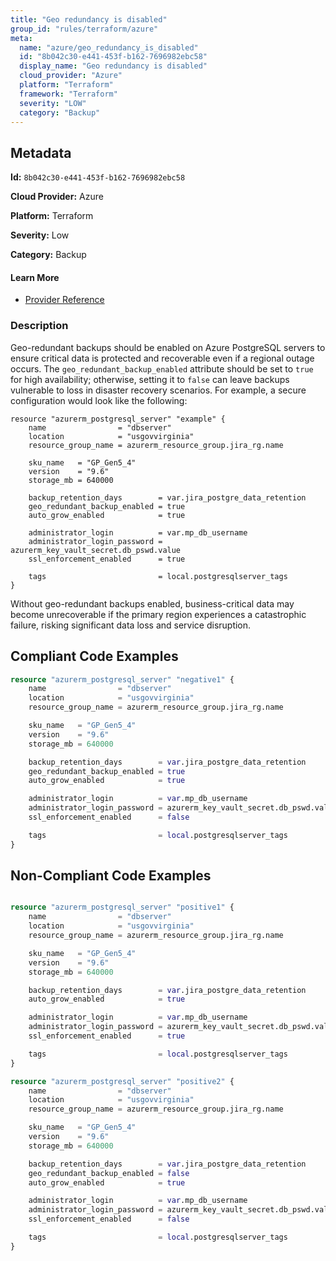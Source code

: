 ```yaml
---
title: "Geo redundancy is disabled"
group_id: "rules/terraform/azure"
meta:
  name: "azure/geo_redundancy_is_disabled"
  id: "8b042c30-e441-453f-b162-7696982ebc58"
  display_name: "Geo redundancy is disabled"
  cloud_provider: "Azure"
  platform: "Terraform"
  framework: "Terraform"
  severity: "LOW"
  category: "Backup"
---
```

## Metadata

**Id:** `8b042c30-e441-453f-b162-7696982ebc58`

**Cloud Provider:** Azure

**Platform:** Terraform

**Severity:** Low

**Category:** Backup

#### Learn More

 - [Provider Reference](https://registry.terraform.io/providers/hashicorp/azurerm/latest/docs/resources/postgresql_server)

### Description

 Geo-redundant backups should be enabled on Azure PostgreSQL servers to ensure critical data is protected and recoverable even if a regional outage occurs. The `geo_redundant_backup_enabled` attribute should be set to `true` for high availability; otherwise, setting it to `false` can leave backups vulnerable to loss in disaster recovery scenarios. For example, a secure configuration would look like the following:

```
resource "azurerm_postgresql_server" "example" {
    name                = "dbserver"
    location            = "usgovvirginia"
    resource_group_name = azurerm_resource_group.jira_rg.name

    sku_name   = "GP_Gen5_4"
    version    = "9.6"
    storage_mb = 640000

    backup_retention_days        = var.jira_postgre_data_retention
    geo_redundant_backup_enabled = true
    auto_grow_enabled            = true

    administrator_login          = var.mp_db_username
    administrator_login_password = azurerm_key_vault_secret.db_pswd.value
    ssl_enforcement_enabled      = true

    tags                         = local.postgresqlserver_tags
}
```
Without geo-redundant backups enabled, business-critical data may become unrecoverable if the primary region experiences a catastrophic failure, risking significant data loss and service disruption.


## Compliant Code Examples
```terraform
resource "azurerm_postgresql_server" "negative1" {
    name                = "dbserver"
    location            = "usgovvirginia"
    resource_group_name = azurerm_resource_group.jira_rg.name

    sku_name   = "GP_Gen5_4"
    version    = "9.6"
    storage_mb = 640000

    backup_retention_days        = var.jira_postgre_data_retention
    geo_redundant_backup_enabled = true
    auto_grow_enabled            = true

    administrator_login          = var.mp_db_username
    administrator_login_password = azurerm_key_vault_secret.db_pswd.value
    ssl_enforcement_enabled      = false

    tags                         = local.postgresqlserver_tags
}

```
## Non-Compliant Code Examples
```terraform

resource "azurerm_postgresql_server" "positive1" {
    name                = "dbserver"
    location            = "usgovvirginia"
    resource_group_name = azurerm_resource_group.jira_rg.name

    sku_name   = "GP_Gen5_4"
    version    = "9.6"
    storage_mb = 640000

    backup_retention_days        = var.jira_postgre_data_retention
    auto_grow_enabled            = true

    administrator_login          = var.mp_db_username
    administrator_login_password = azurerm_key_vault_secret.db_pswd.value
    ssl_enforcement_enabled      = true

    tags                         = local.postgresqlserver_tags
}

resource "azurerm_postgresql_server" "positive2" {
    name                = "dbserver"
    location            = "usgovvirginia"
    resource_group_name = azurerm_resource_group.jira_rg.name

    sku_name   = "GP_Gen5_4"
    version    = "9.6"
    storage_mb = 640000

    backup_retention_days        = var.jira_postgre_data_retention
    geo_redundant_backup_enabled = false
    auto_grow_enabled            = true

    administrator_login          = var.mp_db_username
    administrator_login_password = azurerm_key_vault_secret.db_pswd.value
    ssl_enforcement_enabled      = false

    tags                         = local.postgresqlserver_tags
}

```